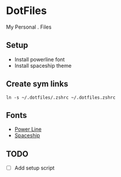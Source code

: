 # DotFiles

My Personal . Files

## Setup

- Install powerline font
- Install spaceship theme

## Create sym links

`ln -s ~/.dotfiles/.zshrc ~/.dotfiles.zshrc`

## Fonts

- [Power Line](https://github.com/powerline/fonts)
- [Spaceship](https://github.com/spaceship-prompt/spaceship-prompt)

## TODO

- [ ] Add setup script
